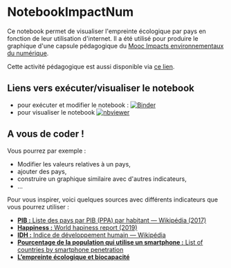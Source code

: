 # NotebookImpactNum

Ce notebook permet de visualiser l'empreinte écologique par pays en fonction de leur utilisation d'internet. Il a été utilisé pour produire le graphique d'une capsule pédagogique du [Mooc Impacts environnementaux du numérique](https://www.fun-mooc.fr/fr/cours/impacts-environnementaux-du-numerique/).

Cette activité pédagogique est aussi disponible via [ce lien](https://learninglab.gitlabpages.inria.fr/mooc-impacts-num/mooc-impacts-num-ressources/Partie1/Activites/Capsule_Partie1_4_2Agir/story.html).

## Liens vers exécuter/visualiser le notebook
- pour exécuter et modifier le notebook : [![Binder](https://mybinder.org/badge_logo.svg)](https://mybinder.org/v2/gh/inrialearninglab/NotebookImpactNum/main?filepath=PaysParPourcentageInternetEtEmpreinteEcologique.ipynb)
- pour visualiser le notebook [![nbviewer](https://img.shields.io/badge/render-nbviewer-orange.svg)](https://nbviewer.jupyter.org/github/inrialearninglab/NotebookImpactNum/blob/main/PaysParPourcentageInternetEtEmpreinteEcologique.ipynb)

## A vous de coder !
Vous pourrez par exemple :
- Modifier les valeurs relatives à un pays,
- ajouter des pays,
- construire un graphique similaire avec d'autres indicateurs,
- ...

Pour vous inspirer, voici quelques sources avec différents indicateurs que vous pourrez utiliser :
* [**PIB :** Liste des pays par PIB (PPA) par habitant — Wikipédia (2017)](https://fr.wikipedia.org/wiki/Liste_des_pays_par_PIB__par_habitant)
* [**Happiness :**  World hapiness report (2019)](https://fr.wikipedia.org/wiki/World_Happiness_Report)
* [**IDH :**  Indice de développement humain — Wikipédia](https://fr.wikipedia.org/wiki/Indice_de_développement_humain)
* [**Pourcentage de la population qui utilise un smartphone :** List of countries by smartphone penetration](https://en.wikipedia.org/wiki/List_of_countries_by_smartphone_penetration)
* [**L’empreinte écologique et biocapacité**](https://data.footprintnetwork.org/#/)
